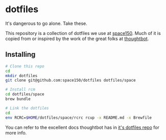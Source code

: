 dotfiles
========

It's dangerous to go alone. Take these.

This repository is a collection of dotfiles we use at
[space150](http://space150com). Much of it is copied from or inspired by
the work of the great folks at [thoughtbot](http://thoughtbot.com).

## Installing

```sh
# Clone this repo
cd
mkdir dotfiles
git clone git@github.com:space150/dotfiles dotfiles/space

# Install rcm
cd dotfiles/space
brew bundle

# Link the dotfiles
cd
env RCRC=$HOME/dotfiles/space/rcrc rcup -x README.md -x Brewfile
```

You can refer to the excellent docs thoughtbot has in [it's dotfiles
repo](https://github.com/thoughtbot/dotfiles) for more info.
